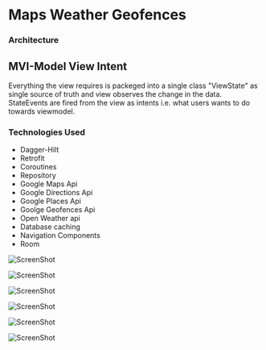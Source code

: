 # Maps Weather Geofences

### Architecture
## MVI-Model View Intent
 Everything the view requires is packeged into a single class "ViewState" as
 single source of truth and view observes the change in the data.
 StateEvents are fired from the view as intents i.e. what users wants to do towards
 viewmodel.


### Technologies Used
 * Dagger-Hilt
 * Retrofit
 * Coroutines
 * Repository
 * Google Maps Api
 * Google Directions Api
 * Google Places Api
 * Goolge Geofences Api
 * Open Weather api
 * Database caching
 * Navigation Components
 * Room



![ScreenShot](/images/main_page.png)

![ScreenShot](/images/nearyby_page.png)

![ScreenShot](/images/path_page.png)

![ScreenShot](/images/route_page.png)

![ScreenShot](/images/settings_page.png)

![ScreenShot](/images/weather_page.png)